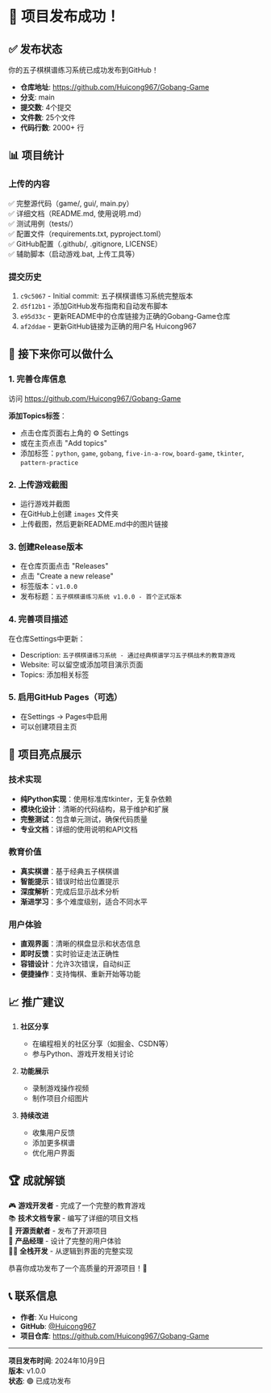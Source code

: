 # 🎉 项目发布成功！

## ✅ 发布状态

你的五子棋棋谱练习系统已成功发布到GitHub！

- **仓库地址**: https://github.com/Huicong967/Gobang-Game
- **分支**: main
- **提交数**: 4个提交
- **文件数**: 25个文件
- **代码行数**: 2000+ 行

## 📊 项目统计

### 上传的内容
✅ 完整源代码（game/, gui/, main.py）  
✅ 详细文档（README.md, 使用说明.md）  
✅ 测试用例（tests/）  
✅ 配置文件（requirements.txt, pyproject.toml）  
✅ GitHub配置（.github/, .gitignore, LICENSE）  
✅ 辅助脚本（启动游戏.bat, 上传工具等）  

### 提交历史
1. `c9c5067` - Initial commit: 五子棋棋谱练习系统完整版本
2. `d5f12b1` - 添加GitHub发布指南和自动发布脚本  
3. `e95d33c` - 更新README中的仓库链接为正确的Gobang-Game仓库
4. `af2ddae` - 更新GitHub链接为正确的用户名 Huicong967

## 🚀 接下来你可以做什么

### 1. 完善仓库信息
访问 https://github.com/Huicong967/Gobang-Game

**添加Topics标签**：
- 点击仓库页面右上角的 ⚙️ Settings
- 或在主页点击 "Add topics"
- 添加标签：`python`, `game`, `gobang`, `five-in-a-row`, `board-game`, `tkinter`, `pattern-practice`

### 2. 上传游戏截图
- 运行游戏并截图
- 在GitHub上创建 `images` 文件夹
- 上传截图，然后更新README.md中的图片链接

### 3. 创建Release版本
- 在仓库页面点击 "Releases"
- 点击 "Create a new release"
- 标签版本：`v1.0.0`
- 发布标题：`五子棋棋谱练习系统 v1.0.0 - 首个正式版本`

### 4. 完善项目描述
在仓库Settings中更新：
- Description: `五子棋棋谱练习系统 - 通过经典棋谱学习五子棋战术的教育游戏`
- Website: 可以留空或添加项目演示页面
- Topics: 添加相关标签

### 5. 启用GitHub Pages（可选）
- 在Settings → Pages中启用
- 可以创建项目主页

## 🎯 项目亮点展示

### 技术实现
- **纯Python实现**：使用标准库tkinter，无复杂依赖
- **模块化设计**：清晰的代码结构，易于维护和扩展
- **完整测试**：包含单元测试，确保代码质量
- **专业文档**：详细的使用说明和API文档

### 教育价值
- **真实棋谱**：基于经典五子棋棋谱
- **智能提示**：错误时给出位置提示
- **深度解析**：完成后显示战术分析
- **渐进学习**：多个难度级别，适合不同水平

### 用户体验
- **直观界面**：清晰的棋盘显示和状态信息
- **即时反馈**：实时验证走法正确性
- **容错设计**：允许3次错误，自动纠正
- **便捷操作**：支持悔棋、重新开始等功能

## 📈 推广建议

1. **社区分享**
   - 在编程相关的社区分享（如掘金、CSDN等）
   - 参与Python、游戏开发相关讨论

2. **功能展示**
   - 录制游戏操作视频
   - 制作项目介绍图片

3. **持续改进**
   - 收集用户反馈
   - 添加更多棋谱
   - 优化用户界面

## 🏆 成就解锁

🎮 **游戏开发者** - 完成了一个完整的教育游戏  
📚 **技术文档专家** - 编写了详细的项目文档  
🔧 **开源贡献者** - 发布了开源项目  
🎯 **产品经理** - 设计了完整的用户体验  
👨‍💻 **全栈开发** - 从逻辑到界面的完整实现  

恭喜你成功发布了一个高质量的开源项目！🎉

## 📞 联系信息

- **作者**: Xu Huicong
- **GitHub**: [@Huicong967](https://github.com/Huicong967)
- **项目仓库**: https://github.com/Huicong967/Gobang-Game

---

**项目发布时间**: 2024年10月9日  
**版本**: v1.0.0  
**状态**: 🟢 已成功发布